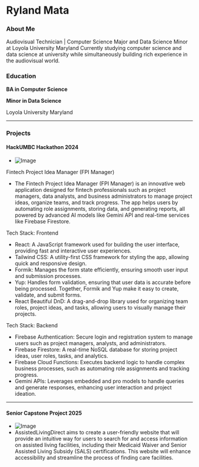 # Ryland Mata

### About Me
Audiovisual Technician | Computer Science Major and Data Science Minor at Loyola University Maryland
Currently studying computer science and data science at university while simultaneously building rich experience in the audiovisual world.

### Education
**BA in Computer Science**

**Minor in Data Science**

Loyola University Maryland

***
### Projects
#### HackUMBC Hackathon 2024
- ![Image](link-to-image)

Fintech Project Idea Manager (FPI Manager)
- The Fintech Project Idea Manager (FPI Manager) is an innovative web application designed for fintech professionals such as project managers, data analysts, and business administrators to manage project ideas, organize teams, and track progress. The app helps users by automating role assignments, storing data, and generating reports, all powered by advanced AI models like Gemini API and real-time services like Firebase Firestore.

Tech Stack: Frontend
- React: A JavaScript framework used for building the user interface, providing fast and interactive user experiences.
- Tailwind CSS: A utility-first CSS framework for styling the app, allowing quick and responsive design.
- Formik: Manages the form state efficiently, ensuring smooth user input and submission processes.
- Yup: Handles form validation, ensuring that user data is accurate before being processed. Together, Formik and Yup make it easy to create, validate, and submit forms.
- React Beautiful DnD: A drag-and-drop library used for organizing team roles, project ideas, and tasks, allowing users to visually manage their projects.

Tech Stack: Backend
- Firebase Authentication: Secure login and registration system to manage users such as project managers, analysts, and administrators.
- Firebase Firestore: A real-time NoSQL database for storing project ideas, user roles, tasks, and analytics.
- Firebase Cloud Functions: Executes backend logic to handle complex business processes, such as automating role assignments and tracking progress.
- Gemini APIs: Leverages embedded and pro models to handle queries and generate responses, enhancing user interaction and project ideation.

***
#### Senior Capstone Project 2025
- ![Image](link-to-image)
- AssistedLivingDirect aims to create a user-friendly website that will provide an intuitive way for users to search for and access information on assisted living facilities, including their Medicaid Waiver and Senior Assisted Living Subsidy (SALS) certifications. This website will enhance accessibility and streamline the process of finding care facilities.
